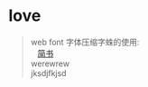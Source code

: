 # love
> web font 字体压缩字蛛的使用:  
    [简书](http://www.jianshu.com/p/ef1280ebe91a)  
    werewrew  
    jksdjfkjsd

